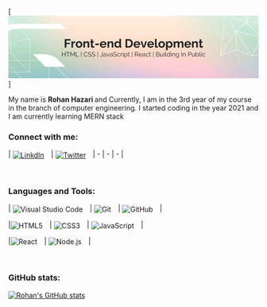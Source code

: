 [<img src="banner.jpeg">]
<br/>



My name is <b> Rohan Hazari </b> and Currently, I am in the 3rd year of my course in the branch of computer engineering. I started coding in the year 2021 and I am currently learning MERN stack



### Connect with me:
| [<img align="center" alt="LinkdIn" width="22px" src="https://cdn.jsdelivr.net/gh/devicons/devicon/icons/linkedin/linkedin-original.svg"  style="padding-right:10px;"/>](https://www.linkedin.com/in/rohan-hazari-1a1199216/) | [<img align="center" alt="Twitter" width="22px" src="https://cdn.jsdelivr.net/gh/devicons/devicon/icons/twitter/twitter-original.svg"  style="padding-right:10px;"/>](https://twitter.com/rohanhzri) 
| - | - | - |

<br>



### Languages and Tools:

| <img align="center" alt="Visual Studio Code" width="26px" src="https://cdn.jsdelivr.net/gh/devicons/devicon/icons/vscode/vscode-original.svg" style="padding-right:10px;" /> | <img align="center" alt="Git" width="26px" src="https://cdn.jsdelivr.net/gh/devicons/devicon/icons/git/git-original.svg" style="padding-right:10px" /> | <img align="center" alt="GitHub" width="26px" src="https://cdn.jsdelivr.net/gh/devicons/devicon/icons/github/github-original.svg" style="padding-right:10px" /> | 

|<img align="center" alt="HTML5" width="26px" src="https://cdn.jsdelivr.net/gh/devicons/devicon/icons/html5/html5-original.svg" style="padding-right:10px;" /> | <img align="center" alt="CSS3" width="26px" src="https://cdn.jsdelivr.net/gh/devicons/devicon/icons/css3/css3-original.svg" style="padding-right:10px;" /> | <img align="center" alt="JavaScript" width="26px" src="https://cdn.jsdelivr.net/gh/devicons/devicon/icons/javascript/javascript-original.svg" style="padding-right:10px;" /> |


|<img align="center" alt="React" width="26px" src="https://cdn.jsdelivr.net/gh/devicons/devicon/icons/react/react-original.svg" style="padding-right:10px;" /> | <img align="center" alt="Node.js" width="26px" src="https://cdn.jsdelivr.net/gh/devicons/devicon/icons/nodejs/nodejs-original.svg" style="padding-right:10px;" /> | 



<br />


### GitHub stats:
[![Rohan's GitHub stats](https://github-readme-stats.vercel.app/api?username=Rohan-Hazari&count_private=true&show_icons=true&theme=radical)](https://github.com/Rohan-Hazari/github-readme-stats)



